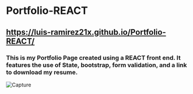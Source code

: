 # Portfolio-REACT

## https://luis-ramirez21x.github.io/Portfolio-REACT/

### This is my Portfolio Page created using a REACT front end. It features the use of State, bootstrap, form validation, and a link to download my resume.

![Capture](https://user-images.githubusercontent.com/86748117/151730248-8104b12b-6f49-4816-9c8d-7ac4d244f8ae.PNG)
